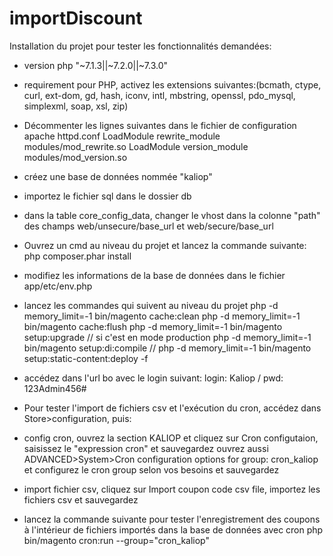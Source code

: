 # importDiscount
Installation du projet pour tester les fonctionnalités demandées:

- version php "~7.1.3||~7.2.0||~7.3.0"
- requirement pour PHP, activez les extensions suivantes:(bcmath,
ctype, curl, ext-dom, gd, hash, iconv, intl, mbstring, openssl,
 pdo_mysql, simplexml, soap, xsl, zip)
- Décommenter les lignes suivantes dans le fichier de configuration apache httpd.conf
 LoadModule rewrite_module modules/mod_rewrite.so
 LoadModule version_module modules/mod_version.so
- créez une base de données nommée "kaliop"
- importez le fichier sql dans le dossier db
- dans la table core_config_data, changer le vhost
 dans la colonne "path" des champs web/unsecure/base_url et web/secure/base_url
- Ouvrez un cmd au niveau du projet et lancez la commande suivante:
php composer.phar install
- modifiez les informations de la base de données dans le fichier app/etc/env.php
- lancez les commandes qui suivent au niveau du projet
php -d memory_limit=-1 bin/magento cache:clean
php -d memory_limit=-1 bin/magento cache:flush
php -d memory_limit=-1 bin/magento setup:upgrade
// si c'est en mode production 
php -d memory_limit=-1 bin/magento setup:di:compile
//
php -d memory_limit=-1 bin/magento setup:static-content:deploy -f

- accédez dans l'url bo avec le login suivant:
 login: Kaliop / pwd: 123Admin456#
 - Pour tester l'import de fichiers csv et l'exécution du cron, accédez dans Store>configuration, puis: 
 - config cron, 
 ouvrez la section KALIOP et cliquez sur Cron configutaion, saisissez le "expression cron" et sauvegardez
 ouvrez aussi ADVANCED>System>Cron configuration options for group: cron_kaliop et
 configurez le cron group selon vos besoins et sauvegardez
- import fichier csv,
 cliquez sur Import coupon code csv file, importez les fichiers csv et sauvegardez

- lancez la commande suivante pour tester l'enregistrement des coupons à l'intérieur de fichiers importés
dans la base de données avec cron
php bin/magento cron:run --group="cron_kaliop"
